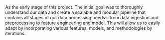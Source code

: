 As the early stage of this project. The initial goal was to thoroughly understand our data and  create a scalable and modular pipeline that contains all stages of our data processing needs—from data ingestion and preprocessing to feature engineering and model. This wiil allow us to easily adapt by incorporating various features, models, and methodologies by iterations. 
